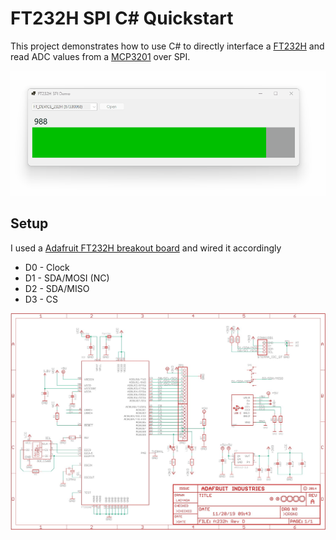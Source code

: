 # FT232H SPI C# Quickstart

This project demonstrates how to use C# to directly interface a [FT232H](https://ftdichip.com/wp-content/uploads/2020/07/DS_FT232H.pdf) and read ADC values from a [MCP3201](http://ww1.microchip.com/downloads/en/devicedoc/21290f.pdf) over SPI.

![](screenshot.gif)

## Setup

I used a [Adafruit FT232H breakout board](https://www.adafruit.com/product/2264) and wired it accordingly

* D0 - Clock
* D1 - SDA/MOSI (NC)
* D2 - SDA/MISO
* D3 - CS

![](schematic.jpg)